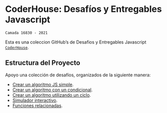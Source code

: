 # CoderHouse: Desafíos y Entregables Javascript

`Camada 16830 - 2021`

Esta es una coleccion GitHub’s de Desafios y Entregables Javascript [`CoderHouse`][coder].

## Estructura del Proyecto

Apoyo una colección de desafíos, organizados de la siguiente manera:

- [Crear un algoritmo JS simple][d1].
- [Crear un algoritmo con un condicional][d2].
- [Crear un algoritmo utilizando un ciclo][d3].
- [Simulador interactivo][d4].
- [Funciones relacionadas][d41].

[coder]: https://www.coderhouse.com/
[d1]: https://github.com/jumanchuk/javascript-16830/tree/main/Desafios/1.%20Crear%20un%20algoritmo%20JS%20simple
[d2]: https://github.com/jumanchuk/javascript-16830/tree/main/Desafios/2.%20Crear%20un%20algoritmo%20con%20un%20condicional
[d3]: https://github.com/jumanchuk/javascript-16830/tree/main/Desafios/3.%20Crear%20un%20algoritmo%20utilizando%20un%20ciclo
[d4]: https://github.com/jumanchuk/javascript-16830/tree/main/Desafios/4.%20Simulador%20interactivo
[d41]: https://github.com/jumanchuk/javascript-16830/tree/main/Desafios/4.1%20Funciones%20relacionadas
